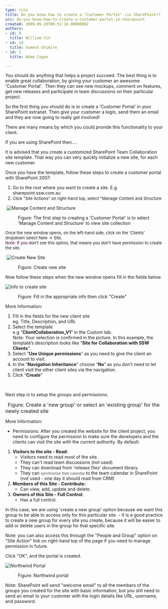 ```yaml
---
type: rule
title: Do you know how to create a "Customer Portal" (in SharePoint)?
uri: do-you-know-how-to-create-a-customer-portal-in-sharepoint
created: 2009-05-28T06:51:18.0000000Z
authors:
- id: 9
  title: William Yin
- id: 19
  title: Sumesh Ghimire
- id: 1
  title: Adam Cogan

---
```




<span class='intro'> 
  <p>​You should do anything that helps a project succeed. The best thing is to enable great collaboration, by giving your customer an awesome 'Customer&#160;Portal'.&#160; Then they can see new mockups, comment on features, get new releases and participate in team discussions on their particular project.<br></p>
<p>So the first thing you should do is to create a 'Customer Portal' in your SharePoint extranet. Then give your&#160;customer a login,&#160;send them an email and they are now going&#160;to really get involved!</p>
<p>There are many means by which you could provide this functionality to your client. </p>
<p>If you are using SharePoint then....</p>
<p>It is advised that you create a customized SharePoint Team Collaboration site template. That way you can very quickly initialize a new site, for each new customer.</p>
<p>Once you have the template, follow these steps to create a customer portal with SharePoint 2007&#58;</p>
 </span>

<ol><li>Go to the root where you want to create a site. E.g. sharepoint.ssw.com.au</li><li>
      <font size="2">Click &quot;Site Actions&quot; on right-hand top, select &quot;Manage Content and Structure</font> </li></ol><dl class="goodImage"><dt><p>&#160;<img border="0" src="/PublishingImages/ManageContentAndStructure.jpg" alt="Manage Content and Structure" style="border-width&#58;0px;border-style&#58;solid;" /></p></dt><dt></dt><dd>Figure&#58; The first step to creating a 'Customer Portal' is to select 'Manage Content and Structure' to view site collection </dd></dl><p>
   <font size="2">Once the new window opens, on the left-hand side, click on the 'Clients' dropdown select New&#160;-&gt; Site. <br> </font> <font size="2"> <font color="#400040">Note&#58; If you </font>don’t see this option, that means you don’t have permission to create the site.</font></p><dl class="goodImage"><dt><p>&#160;<img border="0" src="/PublishingImages/CreateNewSiteStep1.jpg" alt="Create New Site" style="border-width&#58;0px;border-style&#58;solid;" /><br></p></dt><dt></dt><dd>Figure&#58; Create new site </dd></dl><p>Now follow these steps when the new window opens fill in the fields below.</p><dl class="goodImage"><dt><p>
         <img border="0" src="/PublishingImages/CreateNewSiteStep2.jpg" alt="Info to create site" style="border-width&#58;0px;border-style&#58;solid;" />&#160;</p></dt><dt></dt><dd>Figure&#58; Fill in the appropriate info then click &quot;Create&quot; </dd></dl><p>More Information&#58;</p><ol><li>Fill in the fields for the new client site <br>eg. Title, Description, and URL</li><li>Select the template <br>e.g “<b>ClientCollaboration_V1</b>” in the Custom tab.<br>Note&#58; Your selection is confirmed in the picture. In this example, the template’s description looks like “<b>Site for Collaboration with SSW Clients</b>”.</li><li>Select “<b>Use Unique permissions</b>” as you need to give the client an account to visit.</li><li>In the “<b>Navigation Inheritance</b>” choose&#160;“<b>No</b>” as you don’t need to let client visit the other client sites via the navigation.</li><li>Click “<strong>Create</strong>”</li></ol><p>&#160;</p><p>Next step is to setup the groups and permissions.</p> 
<img src="/PublishingImages/SetUpGroupForSite.jpg" class="ms-rteCustom-ImageArea" alt="" />&#160;&#160;<font size="-0" class="ms-rteCustom-FigureGood">Figure&#58; Create a 'new group' or select an 'existing group' for the newly created site</font> 
<p>More Information&#58;<br></p><ul><li>Permissions&#58; After you created the website for the client project, you need to configure the permission to make sure the developers and the clients can visit the site with the current authority. By default&#58;</li></ul><ol><li>
      <strong>Visitors to the site - Read&#58; </strong> 
      <ul><li>Visitors need to read most of the site.</li><li>They can't read team discussions (not used)</li><li>They can download from 'release files' document library.</li><li>They can <span style="font-family&#58;verdana, sans-serif;color&#58;#555555;font-size&#58;9pt;">synchronize their calendar </span>to the team calendar in SharePoint (not used - one day it should read from CRM)</li></ul></li><li>
      <strong>Members of this Site - Contribute&#58;</strong> 
      <ul><li>Can view, add, update and delete.</li></ul></li><li>
      <strong>Owners of this Site - Full Control&#58;</strong> 
      <ul><li>Has a full control.</li></ul></li></ol><p>In this case, we are using 'create a new group' option because we want this group to be able to access only for this particular site&#160; - It is a good practice to create a new group for every site you create, because it will be easier to add or delete users in the group for that specific site.</p><p>Note&#58; you can also access this through the &quot;People and Group&quot; option on &quot;Site Action&quot; link on right-hand top of the page&#160;if you need to manage permission in future.</p><p>Click &quot;OK&quot;, and the portal is created.</p><dl class="goodImage"><dt><p>
         <img border="0" src="/PublishingImages/Northwind%20Portal.jpg" alt="Northwind Portal" style="border-width&#58;0px;border-style&#58;solid;" /><br></p></dt><dt></dt><dd>Figure&#58; Northwind portal<br></dd></dl><p>Note&#58; SharePoint will send &quot;welcome email&quot; to all the members of the groups you created&#160;for the site with basic information, but you still need to send an&#160;email to your customer with the login details like URL, username, and password.</p>


